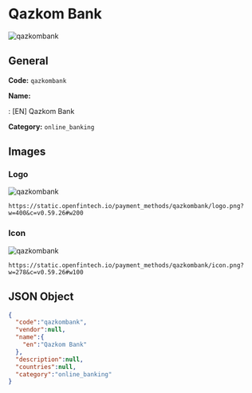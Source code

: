 
# Qazkom Bank 
![qazkombank](https://static.openfintech.io/payment_methods/qazkombank/logo.png?w=400&c=v0.59.26#w200)  

## General 
**Code:** `qazkombank` 
 
**Name:** 
 
:	[EN] Qazkom Bank 
 
**Category:** `online_banking` 
 

## Images 

### Logo 
![qazkombank](https://static.openfintech.io/payment_methods/qazkombank/logo.png?w=400&c=v0.59.26#w200)  

```
https://static.openfintech.io/payment_methods/qazkombank/logo.png?w=400&c=v0.59.26#w200
```  

### Icon 
![qazkombank](https://static.openfintech.io/payment_methods/qazkombank/icon.png?w=278&c=v0.59.26#w100)  

```
https://static.openfintech.io/payment_methods/qazkombank/icon.png?w=278&c=v0.59.26#w100
```  

## JSON Object 

```json
{
  "code":"qazkombank",
  "vendor":null,
  "name":{
    "en":"Qazkom Bank"
  },
  "description":null,
  "countries":null,
  "category":"online_banking"
}
```  
